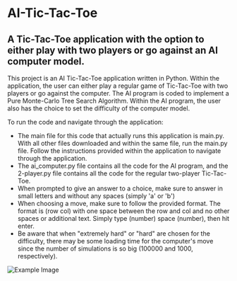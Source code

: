 # AI-Tic-Tac-Toe


## A Tic-Tac-Toe application with the option to either play with two players or go against an AI computer model. 

This project is an AI Tic-Tac-Toe application written in Python. Within the application, the user can either play a regular game of Tic-Tac-Toe with two players or go against the computer. The AI program is coded to implement a Pure Monte-Carlo Tree Search Algorithm. Within the AI program, the user also has the choice to set the difficulty of the computer model.

To run the code and navigate through the application:
   * The main file for this code that actually runs this application is main.py. With all other files downloaded and within the same file, run the main.py file. Follow the instructions provided within the application to navigate through the application.
   * The ai_computer.py file contains all the code for the AI program, and the 2-player.py file contains all the code for the regular two-player Tic-Tac-Toe. 
   * When prompted to give an answer to a choice, make sure to answer in small letters and without any spaces (simply 'a' or 'b')
   * When choosing a move, make sure to follow the provided format. The format is (row col) with one space between the row and col and no other spaces or additional text. Simply type (number) space (number), then hit enter.
   * Be aware that when "extremely hard" or "hard" are chosen for the difficulty, there may be some loading time for the computer's move since the number of simulations is so big (100000 and 1000, respectively). 

<img src="https://titushyunkyu.com/mctc%20tic-tac-toe.png" alt = "Example Image">
